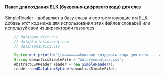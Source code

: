 #### Пакет для создания БЦК (буквенно-цифрового кода) для слов

SimpleReader - добавляет  в базу слова и соответствующие им БЦК
    добавь этот код ниже для использования этих файлов словарей или используй свои из дирректории resources

```java
    // data/emo_dict.csv
    // data/kartaslovsent.csv
    // data/semantics.csv

    System.out.println("\t========Начинаю создавать коды для слов.... =========\n".repeat(10));
    String semanticsSimpleFile = "data/semantics.csv";
    AbstractCSVReader reader = new SimpleReader();
    reader.readDataLineByLine(semanticsSimpleFile);
```